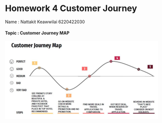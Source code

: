 #   Homework 4 Customer Journey
Name : Nattakit Keawwilai          6220422030
#### Topic : Customer Journey MAP

![Screenshot](customerjourney2.JPG)
